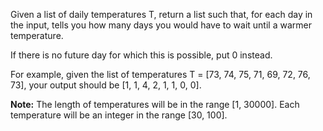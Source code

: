 Given a list of daily temperatures T, return a list such that, for each day in the input, tells you how many days you would have to wait until a warmer temperature. 

If there is no future day for which this is possible, put 0 instead.

For example, given the list of temperatures T = [73, 74, 75, 71, 69, 72, 76, 73], your output should be [1, 1, 4, 2, 1, 1, 0, 0].

**Note:** 
  The length of temperatures will be in the range [1, 30000]. Each temperature will be an integer in the range [30, 100].
